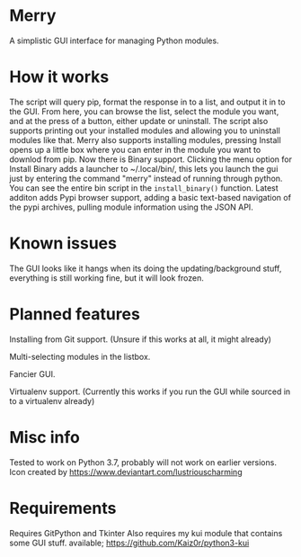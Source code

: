 # Merry

A simplistic GUI interface for managing Python modules.

# How it works
The script will query pip, format the response in to a list, and output it in to the GUI.
From here, you can browse the list, select the module you want, and at the press of a button, either update or uninstall.
The script also supports printing out your installed modules and allowing you to uninstall modules like that.
Merry also supports installing modules, pressing Install opens up a little box where you can enter in the module you want to downlod from pip.
Now there is Binary support. Clicking the menu option for Install Binary adds a launcher to ~/.local/bin/, this lets you launch the gui just by entering the command "merry" instead of running through python.
You can see the entire bin script in the `install_binary()` function.
Latest additon adds Pypi browser support, adding a basic text-based navigation of the pypi archives, pulling module information using the JSON API.

# Known issues
The GUI looks like it hangs when its doing the updating/background stuff, everything is still working fine, but it will look frozen.

# Planned features
Installing from Git support. (Unsure if this works at all, it might already)

Multi-selecting modules in the listbox.

Fancier GUI.

Virtualenv support. (Currently this works if you run the GUI while sourced in to a virtualenv already)

# Misc info
Tested to work on Python 3.7, probably will not work on earlier versions.
Icon created by https://www.deviantart.com/lustriouscharming

# Requirements
Requires GitPython and Tkinter
Also requires my kui module that contains some GUI stuff. available; https://github.com/Kaiz0r/python3-kui



